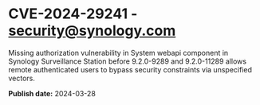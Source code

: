 # CVE-2024-29241 - security@synology.com

Missing authorization vulnerability in System webapi component in Synology Surveillance Station before 9.2.0-9289 and 9.2.0-11289 allows remote authenticated users to bypass security constraints via unspecified vectors.

**Publish date:** 2024-03-28

